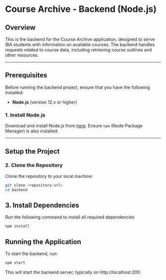 # Course Archive - Backend (Node.js)

## Overview

This is the backend for the Course Archive application, designed to serve IBA students with information on available courses. The backend handles requests related to course data, including retrieving course outlines and other resources.

---

## Prerequisites

Before running the backend project, ensure that you have the following installed:

- **Node.js** (version 12.x or higher)

### 1. Install Node.js

Download and install Node.js from [here](https://nodejs.org/). Ensure `npm` (Node Package Manager) is also installed.

---

## Setup the Project

### 2. Clone the Repository

Clone the repository to your local machine:

```bash
git clone <repository-url>
cd backend
```
## 3. Install Dependencies
Run the following command to install all required dependencies
```bash
npm install
```
## **Running the Application**
To start the backend, run:

```bash
npm start
```
This will start the backend server, typically on http://localhost:200.

